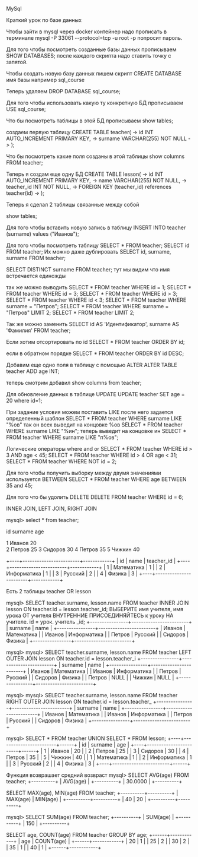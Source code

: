 MySql

Краткий урок по базе данных

Чтобы зайти в mysql через docker контейнер надо прописать в терминале mysql -P 33061 --protocol=tcp -u root -p
попросит пароль.

Для того чтобы посмотреть созданные базы данных прописываем
SHOW DATABASES;
после каждого скрипта надо ставить точку с запятой.

Чтобы создать новую базу данных пишем скрипт
CREATE DATABASE имя базы например sql_course

Теперь удаляем DROP DATABASE sql_course;

Для того чтобы использовать какую ту конкретную БД прописываем USE sql_course;

Что бы посмотреть таблицы в этой БД прописываем show tables;

создаем первую таблицу CREATE TABLE teacher(
-> id INT AUTO_INCREMENT PRIMARY KEY,
-> surname VARCHAR(255) NOT NULL
-> );


Что бы посмотреть какие поля созданы в этой таблицы
show columns FROM teacher;

Теперь я создам еще одну БД
CREATE TABLE lesson(
-> id INT AUTO_INCREMENT PRIMARY KEY,
-> name VARCHAR(255) NOT NULL,
-> teacher_id INT NOT NULL,
-> FOREIGN KEY (teacher_id) references teacher(id)
-> );

Теперь я сделал 2 таблицы связанные между собой

show tables;

Для того чтобы вставить новую запись в таблицу
INSERT INTO teacher (surname) values ("Иванов");

Для того чтобы посмотреть таблицу
SELECT * FROM teacher;
SELECT id FROM teacher;
Их можно даже дублировать
SELECT id, surname, surname FROM teacher;

SELECT DISTINCT surname FROM teacher;
тут мы видим что имя встречается единожды 

так же можно выводить
SELECT * FROM teacher WHERE id = 1;
SELECT * FROM teacher WHERE id = 3;
SELECT * FROM teacher WHERE id > 3;
SELECT * FROM teacher WHERE id < 3;
SELECT * FROM teacher WHERE surname = "Петров";
SELECT * FROM teacher WHERE surname = "Петров" LIMIT 2;
SELECT * FROM teacher LIMIT 2;

Так же можно заменить
SELECT id AS 'Идентификатор', surname AS 'Фамилия' FROM teacher;

Если хотим отсортировать по id
SELECT * FROM teacher ORDER BY id;

если в обратном порядке
SELECT * FROM teacher ORDER BY id DESC;


Добавим еще одно поля в таблицу с помощью ALTER
ALTER TABLE teacher ADD age INT;

теперь смотрим добавил
show columns from teacher;

Для обновление данных в таблице UPDATE
UPDATE teacher SET age = 20 where id=1;


При задание условия можем поставить LIKE после него задается определенный шаблон
SELECT * FROM teacher WHERE surname LIKE "%ов"
так он всех выведит на концовке %ов
SELECT * FROM teacher WHERE surname LIKE "%ин";
теперь выведит на концовке ин
SELECT * FROM teacher WHERE surname LIKE "п%ов";

Логические операторы where and or
SELECT * FROM teacher WHERE id > 3 AND age < 45;
SELECT * FROM teacher WHERE id > 4 OR age < 31;
SELECT * FROM teacher WHERE NOT id = 2;

Для того чтобы получить выборку между двумя значениями используется BETWEEN
SELECT * FROM teacher WHERE age BETWEEN 35 and 45;

Для того что бы удолить DELETE
DELETE FROM teacher WHERE id = 6;





INNER JOIN, LEFT JOIN, RIGHT JOIN

mysql> select * from teacher;

id  surname age     

 1  Иванов    20  
 2  Петров    25 
 3  Сидоров   30 
 4  Петров    35 
 5  Чижкин    40 


+----+------------------------+------------+
| id | name                   | teacher_id |
+----+------------------------+------------+
|  1 | Математика             |          1 |
|  2 | Информатика            |          1 |
|  3 | Русский                |          2 |
|  4 | Физика                 |          3 |
+----+------------------------+------------+

Есть 2 таблицы teacher OR lesson

mysql> SELECT teacher.surname, lesson.name FROM teacher INNER JOIN lesson ON teacher.id = lesson.teacher_id;
ВЫБЕРИТЕ имя учителя, имя урока ОТ учителя ВНУТРЕННИЕ ПРИСОЕДИНЯЙТЕСЬ к уроку НА учителе. id = урок. учитель _id;
+----------------+------------------------+
| surname        | name                   |
+----------------+------------------------+
| Иванов         | Математика             |
| Иванов         | Информатика            |
| Петров         | Русский                |
| Сидоров        | Физика                 |
+----------------+------------------------+


mysql> mysql> SELECT teacher.surname, lesson.name FROM teacher LEFT OUTER JOIN lesson ON teacher.id = lesson.teacher_i
+----------------+------------------------+
| surname        | name                   |
+----------------+------------------------+
| Иванов         | Математика             |
| Иванов         | Информатика            |
| Петров         | Русский                |
| Сидоров        | Физика                 |
| Петров         | NULL                   |
| Чижкин         | NULL                   |
+----------------+------------------------+


mysql> mysql> SELECT teacher.surname, lesson.name FROM teacher RIGHT OUTER JOIN lesson ON teacher.id = lesson.teacher_
+----------------+------------------------+
| surname        | name                   |
+----------------+------------------------+
| Иванов         | Математика             |
| Иванов         | Информатика            |
| Петров         | Русский                |
| Сидоров        | Физика                 |
+----------------+------------------------+


mysql> SELECT * FROM teacher UNION SELECT * FROM lesson;
+----+------------------------+------+
| id | surname                | age  |
+----+------------------------+------+
|  1 | Иванов                 |   20 |
|  2 | Петров                 |   25 |
|  3 | Сидоров                |   30 |
|  4 | Петров                 |   35 |
|  5 | Чижкин                 |   40 |
|  1 | Математика             |    1 |
|  2 | Информатика            |    1 |
|  3 | Русский                |    2 |
|  4 | Физика                 |    3 |
+----+------------------------+------+

Функция возврашает средний возвраст
mysql> SELECT AVG(age) FROM teacher;
+----------+
| AVG(age) |
+----------+
|  30.0000 |
+----------+


SELECT MAX(age), MIN(age)  FROM teacher;
+----------+----------+
| MAX(age) | MIN(age) |
+----------+----------+
|       40 |       20 |
+----------+----------+


mysql> SELECT SUM(age) FROM teacher;
+----------+
| SUM(age) |
+----------+
|      150 |
+----------+


SELECT age, COUNT(age) FROM teacher GROUP BY age;
+------+------------+
| age  | COUNT(age) |
+------+------------+
|   20 |          1 |
|   25 |          2 |
|   30 |          2 |
|   35 |          1 |
|   40 |          1 |
+------+------------+
